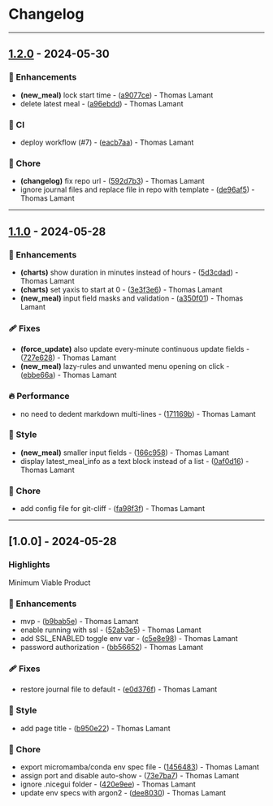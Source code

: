 # Changelog

---
## [1.2.0](https://github.com/tmlmt/milk-tracker/compare/v1.1.0..v1.2.0) - 2024-05-30

### 🚀 Enhancements

- **(new_meal)** lock start time - ([a9077ce](https://github.com/tmlmt/milk-tracker/commit/a9077cec861fce9e44c49331d8f196f191ab7061)) - Thomas Lamant
- delete latest meal - ([a96ebdd](https://github.com/tmlmt/milk-tracker/commit/a96ebdd73077bbe8e144e6fcab62668a1a7d22a4)) - Thomas Lamant

### 🤖 CI

- deploy workflow (#7) - ([eacb7aa](https://github.com/tmlmt/milk-tracker/commit/eacb7aa82ee9aa4a366335bf794cc82daabfdcf1)) - Thomas Lamant

### 🏡 Chore

- **(changelog)** fix repo url - ([592d7b3](https://github.com/tmlmt/milk-tracker/commit/592d7b396493082c9bef8b4bd2711967c68cacdd)) - Thomas Lamant
- ignore journal files and replace file in repo with template - ([de96af5](https://github.com/tmlmt/milk-tracker/commit/de96af5360a1f322291758962e42e1391a12f487)) - Thomas Lamant

---
## [1.1.0](https://github.com/tmlmt/milktracker/compare/v1.0.0..v1.1.0) - 2024-05-28

### 🚀 Enhancements

- **(charts)** show duration in minutes instead of hours - ([5d3cdad](https://github.com/tmlmt/milktracker/commit/5d3cdadbd20be0f73341551c57879f07d7eff5db)) - Thomas Lamant
- **(charts)** set yaxis to start at 0 - ([3e3f3e6](https://github.com/tmlmt/milktracker/commit/3e3f3e6b731f25fe4690b347a4fffe19e917b276)) - Thomas Lamant
- **(new_meal)** input field masks and validation - ([a350f01](https://github.com/tmlmt/milktracker/commit/a350f01ec4a3002e133e89a71ccfcebc73e452b3)) - Thomas Lamant

### 🩹 Fixes

- **(force_update)** also update every-minute continuous update fields - ([727e628](https://github.com/tmlmt/milktracker/commit/727e6288fc947d8b447f9ff7ce9978f15606851e)) - Thomas Lamant
- **(new_meal)** lazy-rules and unwanted menu opening on click - ([ebbe66a](https://github.com/tmlmt/milktracker/commit/ebbe66a73cc8dd95538ac4452106f86c3b53d3c4)) - Thomas Lamant

### 🔥 Performance

- no need to dedent markdown multi-lines - ([171169b](https://github.com/tmlmt/milktracker/commit/171169bf4051f495eeb294854211e78fb812b5b4)) - Thomas Lamant

### 🎨 Style

- **(new_meal)** smaller input fields - ([166c958](https://github.com/tmlmt/milktracker/commit/166c958d806e0ca8b24c6b25565b9fe463c42db9)) - Thomas Lamant
- display latest_meal_info as a text block instead of a list - ([0af0d16](https://github.com/tmlmt/milktracker/commit/0af0d16568df2839e52c4a1c4d1f0dabaa72047e)) - Thomas Lamant

### 🏡 Chore

- add config file for git-cliff - ([fa98f3f](https://github.com/tmlmt/milktracker/commit/fa98f3f0b222053de714fbdc6d35a863c6fe27f0)) - Thomas Lamant

---
## [1.0.0] - 2024-05-28

### Highlights

Minimum Viable Product

### 🚀 Enhancements

- mvp - ([b9bab5e](https://github.com/tmlmt/milktracker/commit/b9bab5e7553b19ffc61be9dbcbb07045d93e754c)) - Thomas Lamant
- enable running with ssl - ([52ab3e5](https://github.com/tmlmt/milktracker/commit/52ab3e542a23d65ca35dd2cd31ad2dff645872b7)) - Thomas Lamant
- add SSL_ENABLED toggle env var - ([c5e8e98](https://github.com/tmlmt/milktracker/commit/c5e8e98292a98f3e3900a592a28598b29ff11389)) - Thomas Lamant
- password authorization - ([bb56652](https://github.com/tmlmt/milktracker/commit/bb566526543a0ec0217392de53a81a93ec0a7c28)) - Thomas Lamant

### 🩹 Fixes

- restore journal file to default - ([e0d376f](https://github.com/tmlmt/milktracker/commit/e0d376f3a463145afec069b30c6df09bbafdb70e)) - Thomas Lamant

### 🎨 Style

- add page title - ([b950e22](https://github.com/tmlmt/milktracker/commit/b950e2226c56f66b875ed6aa91fa49531c2c353a)) - Thomas Lamant

### 🏡 Chore

- export micromamba/conda env spec file - ([1456483](https://github.com/tmlmt/milktracker/commit/14564833ee12201bcbea095a5ad03307d8f06da3)) - Thomas Lamant
- assign port and disable auto-show - ([73e7ba7](https://github.com/tmlmt/milktracker/commit/73e7ba71bab8a91c4b2eccfe00ca5b2eb2513b5d)) - Thomas Lamant
- ignore .nicegui folder - ([420e9ee](https://github.com/tmlmt/milktracker/commit/420e9ee7ca87fa4636abdaa2c551fbb56d9a3ceb)) - Thomas Lamant
- update env specs with argon2 - ([dee8030](https://github.com/tmlmt/milktracker/commit/dee8030ade77d7efbd8240423a8cd6310f5b2578)) - Thomas Lamant

<!-- generated by git-cliff -->
